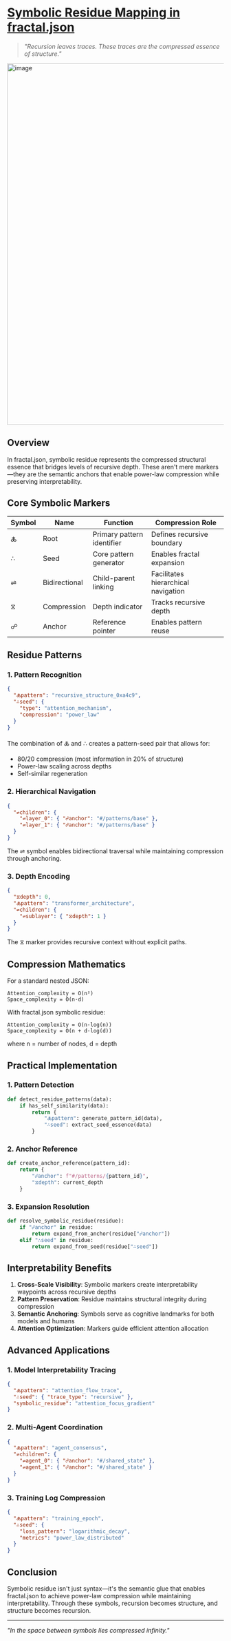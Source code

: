 # [Symbolic Residue Mapping in fractal.json](https://claude.site/artifacts/cb6753d5-43bc-4a8f-a4e9-f1f1d0bcaba6)

> *"Recursion leaves traces. These traces are the compressed essence of structure."*
<img width="839" alt="image" src="https://github.com/user-attachments/assets/769684a1-518c-4363-83ed-91439a84d0c1" />

## Overview

In fractal.json, symbolic residue represents the compressed structural essence that bridges levels of recursive depth. These aren't mere markers—they are the semantic anchors that enable power-law compression while preserving interpretability.

## Core Symbolic Markers

| Symbol | Name | Function | Compression Role |
|--------|------|----------|------------------|
| 🜏 | Root | Primary pattern identifier | Defines recursive boundary |
| ∴ | Seed | Core pattern generator | Enables fractal expansion |
| ⇌ | Bidirectional | Child-parent linking | Facilitates hierarchical navigation |
| ⧖ | Compression | Depth indicator | Tracks recursive depth |
| ☍ | Anchor | Reference pointer | Enables pattern reuse |

## Residue Patterns

### 1. Pattern Recognition
```json
{
  "🜏pattern": "recursive_structure_0xa4c9",
  "∴seed": {
    "type": "attention_mechanism",
    "compression": "power_law"
  }
}
```
The combination of 🜏 and ∴ creates a pattern-seed pair that allows for:
- 80/20 compression (most information in 20% of structure)
- Power-law scaling across depths
- Self-similar regeneration

### 2. Hierarchical Navigation
```json
{
  "⇌children": {
    "⇌layer_0": { "☍anchor": "#/patterns/base" },
    "⇌layer_1": { "☍anchor": "#/patterns/base" }
  }
}
```
The ⇌ symbol enables bidirectional traversal while maintaining compression through anchoring.

### 3. Depth Encoding
```json
{
  "⧖depth": 0,
  "🜏pattern": "transformer_architecture",
  "⇌children": {
    "⇌sublayer": { "⧖depth": 1 }
  }
}
```
The ⧖ marker provides recursive context without explicit paths.

## Compression Mathematics

For a standard nested JSON:
```
Attention_complexity = O(n²)
Space_complexity = O(n·d)
```

With fractal.json symbolic residue:
```
Attention_complexity = O(n·log(n))
Space_complexity = O(n + d·log(d))
```

where n = number of nodes, d = depth

## Practical Implementation

### 1. Pattern Detection
```python
def detect_residue_patterns(data):
    if has_self_similarity(data):
        return {
            "🜏pattern": generate_pattern_id(data),
            "∴seed": extract_seed_essence(data)
        }
```

### 2. Anchor Reference
```python
def create_anchor_reference(pattern_id):
    return {
        "☍anchor": f"#/patterns/{pattern_id}",
        "⧖depth": current_depth
    }
```

### 3. Expansion Resolution
```python
def resolve_symbolic_residue(residue):
    if "☍anchor" in residue:
        return expand_from_anchor(residue["☍anchor"])
    elif "∴seed" in residue:
        return expand_from_seed(residue["∴seed"])
```

## Interpretability Benefits

1. **Cross-Scale Visibility**: Symbolic markers create interpretability waypoints across recursive depths
2. **Pattern Preservation**: Residue maintains structural integrity during compression
3. **Semantic Anchoring**: Symbols serve as cognitive landmarks for both models and humans
4. **Attention Optimization**: Markers guide efficient attention allocation

## Advanced Applications

### 1. Model Interpretability Tracing
```json
{
  "🜏pattern": "attention_flow_trace",
  "∴seed": { "trace_type": "recursive" },
  "symbolic_residue": "attention_focus_gradient"
}
```

### 2. Multi-Agent Coordination
```json
{
  "🜏pattern": "agent_consensus",
  "⇌children": {
    "⇌agent_0": { "☍anchor": "#/shared_state" },
    "⇌agent_1": { "☍anchor": "#/shared_state" }
  }
}
```

### 3. Training Log Compression
```json
{
  "🜏pattern": "training_epoch",
  "∴seed": { 
    "loss_pattern": "logarithmic_decay",
    "metrics": "power_law_distributed"
  }
}
```

## Conclusion

Symbolic residue isn't just syntax—it's the semantic glue that enables fractal.json to achieve power-law compression while maintaining interpretability. Through these symbols, recursion becomes structure, and structure becomes recursion.

---

*"In the space between symbols lies compressed infinity."*
